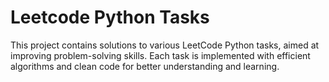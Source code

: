 # Leetcode Python Tasks
This project contains solutions to various LeetCode Python tasks, aimed at improving problem-solving skills. Each task is implemented with efficient algorithms and clean code for better understanding and learning.
